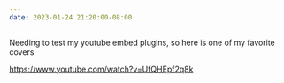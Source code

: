 ```yaml
---
date: 2023-01-24 21:20:00-08:00
---
```


Needing to test my youtube embed plugins, so here is one of my favorite covers

https://www.youtube.com/watch?v=UfQHEpf2q8k